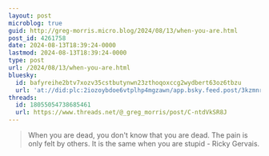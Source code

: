 ```yaml
---
layout: post
microblog: true
guid: http://greg-morris.micro.blog/2024/08/13/when-you-are.html
post_id: 4261758
date: 2024-08-13T18:39:24-0000
lastmod: 2024-08-13T18:39:24-0000
type: post
url: /2024/08/13/when-you-are.html
bluesky:
  id: bafyreihe2btv7xozv35cstbutynwn23zthoqoxccg2wydbert63oz6tbzu
  url: 'at://did:plc:2iozoybdoe6vtplhp4mgzawn/app.bsky.feed.post/3kzmnr3is4q2j'
threads:
  id: 18055054738685461
  url: https://www.threads.net/@_greg_morris/post/C-ntdVkSR8J
---
```

> When you are dead, you don't know that you are dead. The pain is only felt by others. It is the same when you are stupid - Ricky Gervais.
